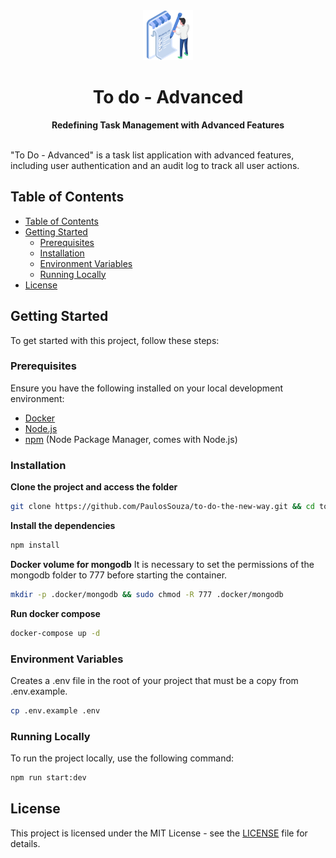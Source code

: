 <div align="center">
  <img src="./.github/assets/logo.png" alt="To do - Advanced" width="80">
  <br>
  <h1>To do - Advanced</h1>
  <strong>Redefining Task Management with Advanced Features</strong>
</div>
<br>

"To Do - Advanced" is a task list application with advanced features, including user authentication and an audit log to track all user actions.

## Table of Contents

- [Table of Contents](#table-of-contents)
- [Getting Started](#getting-started)
  - [Prerequisites](#prequisites)
  - [Installation](#installation)
  - [Environment Variables](#environment-variables)
  - [Running Locally](#running-locally)
- [License](#license)


## Getting Started

To get started with this project, follow these steps:

### Prerequisites

Ensure you have the following installed on your local development environment:

- [Docker](https://www.docker.com/products/docker-desktop/)
- [Node.js](https://nodejs.org/en/download/package-manager)
- [npm](https://www.npmjs.com/) (Node Package Manager, comes with Node.js)


### Installation

**Clone the project and access the folder**

```bash
git clone https://github.com/PaulosSouza/to-do-the-new-way.git && cd to-do-the-new-way
```

**Install the dependencies**

```bash
npm install
```

**Docker volume for mongodb**
It is necessary to set the permissions of the mongodb folder to 777 before starting the container.

```bash
mkdir -p .docker/mongodb && sudo chmod -R 777 .docker/mongodb
```

**Run docker compose**

```bash
docker-compose up -d
```

### Environment Variables
Creates a .env file in the root of your project that must be a copy from .env.example.

```bash
cp .env.example .env
```

### Running Locally
To run the project locally, use the following command:

```bash
npm run start:dev
```

## License

This project is licensed under the MIT License - see the [LICENSE](LICENSE) file for details.
